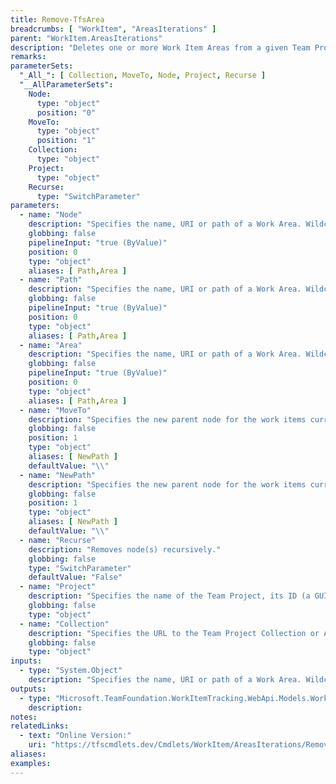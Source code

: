 ```yaml
---
title: Remove-TfsArea
breadcrumbs: [ "WorkItem", "AreasIterations" ]
parent: "WorkItem.AreasIterations"
description: "Deletes one or more Work Item Areas from a given Team Project."
remarks: 
parameterSets: 
  "_All_": [ Collection, MoveTo, Node, Project, Recurse ] 
  "__AllParameterSets":  
    Node: 
      type: "object"  
      position: "0"  
    MoveTo: 
      type: "object"  
      position: "1"  
    Collection: 
      type: "object"  
    Project: 
      type: "object"  
    Recurse: 
      type: "SwitchParameter" 
parameters: 
  - name: "Node" 
    description: "Specifies the name, URI or path of a Work Area. Wildcards are supported. When omitted, all Areas in the given Team Project are returned. To supply a path, use a backslash ('\\') between the path segments. Leading and trailing backslashes are optional. When supplying a URI, use URIs in the form of 'vstfs:///Classification/Node/{GUID}' (where {GUID} is the unique identifier of the given node)." 
    globbing: false 
    pipelineInput: "true (ByValue)" 
    position: 0 
    type: "object" 
    aliases: [ Path,Area ] 
  - name: "Path" 
    description: "Specifies the name, URI or path of a Work Area. Wildcards are supported. When omitted, all Areas in the given Team Project are returned. To supply a path, use a backslash ('\\') between the path segments. Leading and trailing backslashes are optional. When supplying a URI, use URIs in the form of 'vstfs:///Classification/Node/{GUID}' (where {GUID} is the unique identifier of the given node).This is an alias of the Node parameter." 
    globbing: false 
    pipelineInput: "true (ByValue)" 
    position: 0 
    type: "object" 
    aliases: [ Path,Area ] 
  - name: "Area" 
    description: "Specifies the name, URI or path of a Work Area. Wildcards are supported. When omitted, all Areas in the given Team Project are returned. To supply a path, use a backslash ('\\') between the path segments. Leading and trailing backslashes are optional. When supplying a URI, use URIs in the form of 'vstfs:///Classification/Node/{GUID}' (where {GUID} is the unique identifier of the given node).This is an alias of the Node parameter." 
    globbing: false 
    pipelineInput: "true (ByValue)" 
    position: 0 
    type: "object" 
    aliases: [ Path,Area ] 
  - name: "MoveTo" 
    description: "Specifies the new parent node for the work items currently assigned to the node being deleted, if any. When omitted, defaults to the root node (the \"\\\" node, at the team project level)." 
    globbing: false 
    position: 1 
    type: "object" 
    aliases: [ NewPath ] 
    defaultValue: "\\" 
  - name: "NewPath" 
    description: "Specifies the new parent node for the work items currently assigned to the node being deleted, if any. When omitted, defaults to the root node (the \"\\\" node, at the team project level).This is an alias of the MoveTo parameter." 
    globbing: false 
    position: 1 
    type: "object" 
    aliases: [ NewPath ] 
    defaultValue: "\\" 
  - name: "Recurse" 
    description: "Removes node(s) recursively." 
    globbing: false 
    type: "SwitchParameter" 
    defaultValue: "False" 
  - name: "Project" 
    description: "Specifies the name of the Team Project, its ID (a GUID), or a Microsoft.TeamFoundation.Core.WebApi.TeamProject object to connect to. When omitted, it defaults to the connection set by Connect-TfsTeamProject (if any). For more details, see the Get-TfsTeamProject cmdlet." 
    globbing: false 
    type: "object" 
  - name: "Collection" 
    description: "Specifies the URL to the Team Project Collection or Azure DevOps Organization to connect to, a TfsTeamProjectCollection object (Windows PowerShell only), or a VssConnection object. You can also connect to an Azure DevOps Services organizations by simply providing its name instead of the full URL. For more details, see the Get-TfsTeamProjectCollection cmdlet. When omitted, it defaults to the connection set by Connect-TfsTeamProjectCollection (if any)." 
    globbing: false 
    type: "object"
inputs: 
  - type: "System.Object" 
    description: "Specifies the name, URI or path of a Work Area. Wildcards are supported. When omitted, all Areas in the given Team Project are returned. To supply a path, use a backslash ('\\') between the path segments. Leading and trailing backslashes are optional. When supplying a URI, use URIs in the form of 'vstfs:///Classification/Node/{GUID}' (where {GUID} is the unique identifier of the given node)."
outputs: 
  - type: "Microsoft.TeamFoundation.WorkItemTracking.WebApi.Models.WorkItemClassificationNode" 
    description: 
notes: 
relatedLinks: 
  - text: "Online Version:" 
    uri: "https://tfscmdlets.dev/Cmdlets/WorkItem/AreasIterations/Remove-TfsArea"
aliases: 
examples: 
---
```

